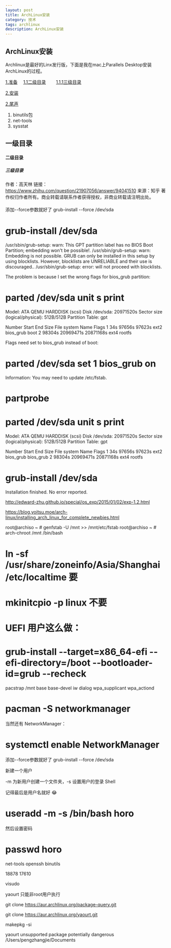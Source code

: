 ```yaml
---
layout: post
title: ArchLinux安装
category: 技术
tags: archlinux
description: ArchLinux安装
---
```


## ArchLinux安装

Archlinux是最好的Linx发行版，下面是我在mac上Parallels Desktop安装ArchLinux的过程。

[1.准备](#1)
　[1.1二级目录](#1.1)
　　[1.1.1三级目录](#1.1.1)

[2.安装](#2)

[2.尾声](#2)
1. binutils包
2. net-tools
3. sysstat

<h2 id='1'> 一级目录 </h2>

<h4 id='1.1'> 二级目录 </h4>

<h5 id='1.1.1'> 三级目录 </h5>

作者：高天林
链接：https://www.zhihu.com/question/21907056/answer/94041510
来源：知乎
著作权归作者所有。商业转载请联系作者获得授权，非商业转载请注明出处。

#### 

添加--force参数就好了
grub-install --force /dev/sda


# grub-install /dev/sda
/usr/sbin/grub-setup: warn: This GPT partition label has no BIOS Boot Partition; embedding won't be possible!.
/usr/sbin/grub-setup: warn: Embedding is not possible.  GRUB can only be installed in this setup by using blocklists.  However, blocklists are UNRELIABLE and their use is discouraged..
/usr/sbin/grub-setup: error: will not proceed with blocklists.

The problem is because I set the wrong flags for bios_grub partition:


#  parted /dev/sda unit s print
Model: ATA QEMU HARDDISK (scsi)
Disk /dev/sda: 20971520s
Sector size (logical/physical): 512B/512B
Partition Table: gpt

Number  Start   End        Size       File system  Name       Flags
 1      34s     97656s     97623s     ext2         bios_grub  boot
 2      98304s  20969471s  20871168s  ext4         rootfs

Flags need set to bios_grub instead of boot:

# parted /dev/sda set 1 bios_grub on
Information: You may need to update /etc/fstab.                           

# partprobe

#  parted /dev/sda unit s print
Model: ATA QEMU HARDDISK (scsi)
Disk /dev/sda: 20971520s
Sector size (logical/physical): 512B/512B
Partition Table: gpt

Number  Start   End        Size       File system  Name       Flags
 1      34s     97656s     97623s     ext2         bios_grub  bios_grub
 2      98304s  20969471s  20871168s  ext4         rootfs

# grub-install /dev/sda
Installation finished. No error reported.

http://edward-zhu.github.io/special/os_exp/2015/01/02/exp-1.2.html

https://blog.yoitsu.moe/arch-linux/installing_arch_linux_for_complete_newbies.html

root@archiso ~ # genfstab -U /mnt >> /mnt/etc/fstab
root@archiso ~ # arch-chroot /mnt /bin/bash

# ln -sf /usr/share/zoneinfo/Asia/Shanghai /etc/localtime 要


# mkinitcpio -p linux 不要

# UEFI 用户这么做：

# grub-install --target=x86_64-efi --efi-directory=/boot --bootloader-id=grub --recheck

pacstrap /mnt base base-devel iw dialog wpa_supplicant wpa_actiond
# pacman -S networkmanager
当然还有 NetworkManager：
# systemctl enable NetworkManager

添加--force参数就好了
grub-install --force /dev/sda

新建一个用户

-m 为新用户创建一个文件夹，-s 设置用户的登录 Shell

记得最后是用户名就好 😂

# useradd -m -s /bin/bash horo

然后设置密码

# passwd horo

net-tools openssh binutils

18878
17610

visudo

yaourt 只能非root用户执行

git clone https://aur.archlinux.org/package-query.git

git clone https://aur.archlinux.org/yaourt.git

makepkg -si

yaourt unsupported package potentially dangerous
/Users/pengzhangjie/Documents